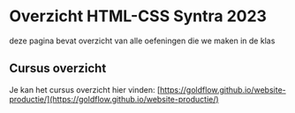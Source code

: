 # Overzicht HTML-CSS Syntra 2023

deze pagina bevat overzicht van alle oefeningen die we maken in de klas

## Cursus overzicht

Je kan het cursus overzicht hier vinden: [https://goldflow.github.io/website-productie/](https://goldflow.github.io/website-productie/)
